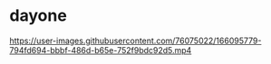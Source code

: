 # dayone





https://user-images.githubusercontent.com/76075022/166095779-794fd694-bbbf-486d-b65e-752f9bdc92d5.mp4

